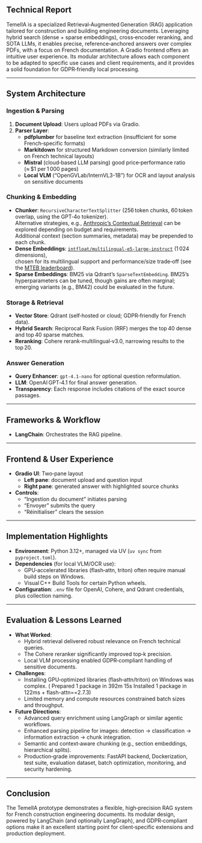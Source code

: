 ## Technical Report

TemelIA is a specialized Retrieval‑Augmented Generation (RAG) application tailored for construction and building engineering documents. Leveraging hybrid search (dense + sparse embeddings), cross‑encoder reranking, and SOTA LLMs, it enables precise, reference‑anchored answers over complex PDFs, with a focus on French documentation. A Gradio frontend offers an intuitive user experience. Its modular architecture allows each component to be adapted to specific use cases and client requirements, and it provides a solid foundation for GDPR‑friendly local processing.

---

## System Architecture

### Ingestion & Parsing  
1. **Document Upload**: Users upload PDFs via Gradio.  
2. **Parser Layer**:  
   - **pdfplumber** for baseline text extraction (insufficient for some French‑specific formats)  
   - **Markitdown** for structured Markdown conversion (similarly limited on French technical layouts)  
   - **Mistral** (cloud‑based LLM parsing) good price‑performance ratio (≈ $1 per 1 000 pages)  
   - **Local VLM** (“OpenGVLab/InternVL3-1B”) for OCR and layout analysis on sensitive documents

### Chunking & Embedding  
- **Chunker**: `RecursiveCharacterTextSplitter` (256 token chunks, 60 token overlap, using the GPT‑4o tokenizer).  
  Alternative strategies, e.g., [Anthropic’s Contextual Retrieval](https://www.anthropic.com/news/contextual-retrieval) can be explored depending on budget and requirements.  
  Additional context (section summaries, metadata) may be prepended to each chunk.  
- **Dense Embeddings**: [`intfloat/multilingual-e5-large-instruct`](https://huggingface.co/intfloat/multilingual-e5-large-instruct) (1 024 dimensions),  
  chosen for its multilingual support and performance/size trade‑off (see the [MTEB leaderboard](https://huggingface.co/spaces/mteb/leaderboard)).  
- **Sparse Embeddings**: BM25 via Qdrant’s `SparseTextEmbedding`. BM25’s hyperparameters can be tuned, though gains are often marginal;  
  emerging variants (e.g., BM42) could be evaluated in the future.

### Storage & Retrieval  
- **Vector Store**: Qdrant (self‑hosted or cloud; GDPR‑friendly for French data).  
- **Hybrid Search**: Reciprocal Rank Fusion (RRF) merges the top 40 dense and top 40 sparse matches.  
- **Reranking**: Cohere rerank‑multilingual‑v3.0, narrowing results to the top 20.

### Answer Generation  
- **Query Enhancer**: `gpt-4.1-nano` for optional question reformulation.  
- **LLM**: OpenAI GPT‑4.1 for final answer generation.  
- **Transparency**: Each response includes citations of the exact source passages.

---

## Frameworks & Workflow

- **LangChain**: Orchestrates the RAG pipeline.

---

## Frontend & User Experience

- **Gradio UI**: Two‑pane layout  
  - **Left pane**: document upload and question input  
  - **Right pane**: generated answer with highlighted source chunks  
- **Controls**:  
  - “Ingestion du document” initiates parsing  
  - “Envoyer” submits the query  
  - “Réinitialiser” clears the session

---

## Implementation Highlights

- **Environment**: Python 3.12+, managed via UV (`uv sync` from `pyproject.toml`).  
- **Dependencies** (for local VLM/OCR use):  
  - GPU‑accelerated libraries (flash‑attn, triton) often require manual build steps on Windows.  
  - Visual C++ Build Tools for certain Python wheels.  
- **Configuration**: `.env` file for OpenAI, Cohere, and Qdrant credentials, plus collection naming.

---

## Evaluation & Lessons Learned

- **What Worked**:  
  - Hybrid retrieval delivered robust relevance on French technical queries.  
  - The Cohere reranker significantly improved top‑k precision.  
  - Local VLM processing enabled GDPR‑compliant handling of sensitive documents.  
- **Challenges**:  
  - Installing GPU‑optimized libraries (flash‑attn/triton) on Windows was complex.  ( Prepared 1 package in 392m 15s Installed 1 package in 122ms + flash-attn==2.7.3)
  - Limited memory and compute resources constrained batch sizes and throughput.  
- **Future Directions**:  
  - Advanced query enrichment using LangGraph or similar agentic workflows.  
  - Enhanced parsing pipeline for images: detection → classification → information extraction → chunk integration.  
  - Semantic and context‑aware chunking (e.g., section embeddings, hierarchical splits).  
  - Production‑grade improvements: FastAPI backend, Dockerization, test suite, evaluation dataset, batch optimization, monitoring, and security hardening.

---

## Conclusion

The TemelIA prototype demonstrates a flexible, high‑precision RAG system for French construction engineering documents. Its modular design, powered by LangChain (and optionally LangGraph), and GDPR‑compliant options make it an excellent starting point for client‑specific extensions and production deployment.  
